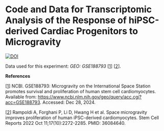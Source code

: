 # Code and Data for Transcriptomic Analysis of the Response of hiPSC-derived Cardiac Progenitors to Microgravity

[![DOI](https://zenodo.org/badge/DOI/10.5281/zenodo.14567481.svg)](https://doi.org/10.5281/zenodo.14567481)

Data used for this experiment: *GEO: GSE188793* [[1]] [[2]].

**References**

[[1]] NCBI. GSE188793: Microgravity on the International Space Station promotes survival and proliferation of human stem cell cardiomyocytes. Available from: https://www.ncbi.nlm.nih.gov/geo/query/acc.cgi?acc=GSE188793. Accessed: Dec 28, 2024.

[[2]] Rampoldi A, Forghani P, Li D, Hwang H et al. Space microgravity improves proliferation of human iPSC-derived cardiomyocytes. Stem Cell Reports 2022 Oct 11;17(10):2272-2285. PMID: 36084640.

[1]: https://www.ncbi.nlm.nih.gov/geo/query/acc.cgi?acc=GSE188793
[2]: https://pubmed.ncbi.nlm.nih.gov/36084640/
